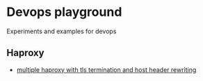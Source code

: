 # Devops playground

Experiments and examples for devops


## Haproxy

- [multiple haproxy with tls termination and host header rewriting](./nginx-haproxy-https)
